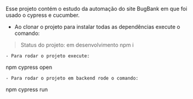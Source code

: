 Esse projeto contém o estudo da automação do site BugBank em que foi usado o cypress e cucumber.
- Ao clonar o projeto para instalar todas as dependências execute o comando: 
> Status do projeto: em desenvolvimento
npm i
```
- Para rodar o projeto execute:
```
 npm cypress open
 ```
- Para rodar o projeto em backend rode o comando:
```
 npm cypress run
 ```
